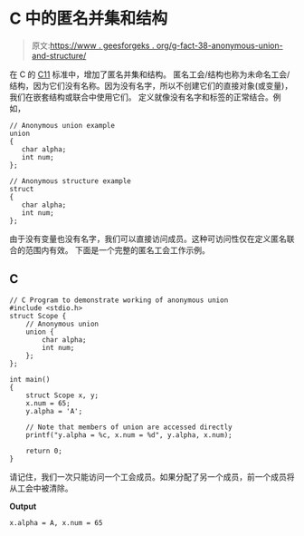 # C 中的匿名并集和结构

> 原文:[https://www . geesforgeks . org/g-fact-38-anonymous-union-and-structure/](https://www.geeksforgeeks.org/g-fact-38-anonymous-union-and-structure/)

在 C 的 [C11](https://en.wikipedia.org/wiki/C11_(C_standard_revision)) 标准中，增加了匿名并集和结构。
匿名工会/结构也称为未命名工会/结构，因为它们没有名称。因为没有名字，所以不创建它们的直接对象(或变量)，我们在嵌套结构或联合中使用它们。
定义就像没有名字和标签的正常结合。例如，

```
// Anonymous union example
union 
{
   char alpha;
   int num;
};
```

```
// Anonymous structure example
struct 
{
   char alpha;
   int num;
};
```

由于没有变量也没有名字，我们可以直接访问成员。这种可访问性仅在定义匿名联合的范围内有效。
下面是一个完整的匿名工会工作示例。

## C

```
// C Program to demonstrate working of anonymous union
#include <stdio.h>
struct Scope {
    // Anonymous union
    union {
        char alpha;
        int num;
    };
};

int main()
{
    struct Scope x, y;
    x.num = 65;
    y.alpha = 'A';

    // Note that members of union are accessed directly
    printf("y.alpha = %c, x.num = %d", y.alpha, x.num);

    return 0;
}
```

请记住，我们一次只能访问一个工会成员。如果分配了另一个成员，前一个成员将从工会中被清除。

**Output**

```
x.alpha = A, x.num = 65
```